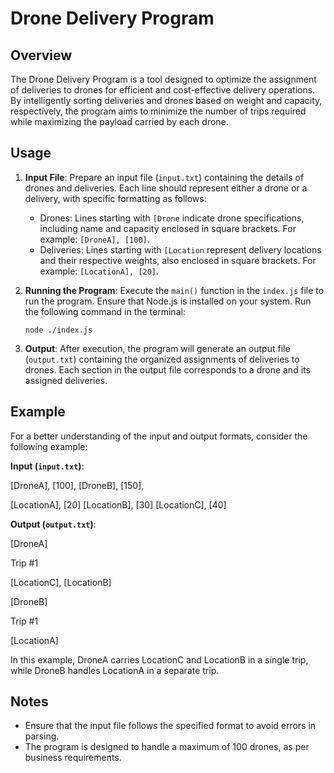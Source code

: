 # Drone Delivery Program

## Overview
The Drone Delivery Program is a tool designed to optimize the assignment of deliveries to drones for efficient and cost-effective delivery operations. By intelligently sorting deliveries and drones based on weight and capacity, respectively, the program aims to minimize the number of trips required while maximizing the payload carried by each drone.

## Usage
1. **Input File**: Prepare an input file (`input.txt`) containing the details of drones and deliveries. Each line should represent either a drone or a delivery, with specific formatting as follows:
    - Drones: Lines starting with `[Drone` indicate drone specifications, including name and capacity enclosed in square brackets. For example: `[DroneA], [100]`.
    - Deliveries: Lines starting with `[Location` represent delivery locations and their respective weights, also enclosed in square brackets. For example: `[LocationA], [20]`.

2. **Running the Program**: Execute the `main()` function in the `index.js` file to run the program. Ensure that Node.js is installed on your system. Run the following command in the terminal:
    ```
    node ./index.js
    ```

3. **Output**: After execution, the program will generate an output file (`output.txt`) containing the organized assignments of deliveries to drones. Each section in the output file corresponds to a drone and its assigned deliveries.

## Example
For a better understanding of the input and output formats, consider the following example:

**Input (`input.txt`)**:

[DroneA], [100],
[DroneB], [150],

[LocationA], [20]
[LocationB], [30]
[LocationC], [40]

**Output (`output.txt`)**:

[DroneA]

Trip #1

[LocationC], [LocationB]

[DroneB]

Trip #1

[LocationA]

In this example, DroneA carries LocationC and LocationB in a single trip, while DroneB handles LocationA in a separate trip.

## Notes
- Ensure that the input file follows the specified format to avoid errors in parsing.
- The program is designed to handle a maximum of 100 drones, as per business requirements.